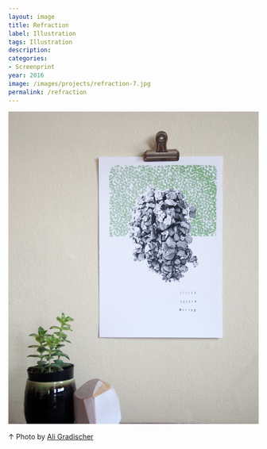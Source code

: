```yaml
---
layout: image
title: Refraction
label: Illustration
tags: Illustration
description:
categories:
- Screenprint
year: 2016
image: /images/projects/refraction-7.jpg
permalink: /refraction
---
```


<img src="/images/projects/refraction-7.jpg">
<div class="images-right"><p>&uarr; Photo by <a href="http://www.aligradischer.com/">Ali Gradischer</a></p></div>
<section class="clear"></section>

<!--Footnotes -->

